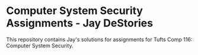 # Computer System Security Assignments - Jay DeStories

This repository contains Jay's solutions for assignments for Tufts Comp 116: Computer System Security.
